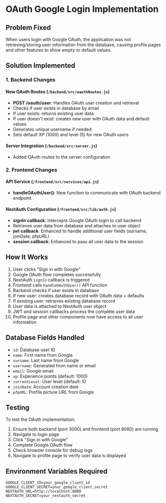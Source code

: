 # OAuth Google Login Implementation

## Problem Fixed

When users login with Google OAuth, the application was not retrieving/storing user information from the database, causing profile pages and other features to show empty or default values.

## Solution Implemented

### 1. Backend Changes

#### New OAuth Routes (`/backend/src/oauthRoutes.js`)

- **POST /oauth/user**: Handles OAuth user creation and retrieval
- Checks if user exists in database by email
- If user exists: returns existing user data
- If user doesn't exist: creates new user with OAuth data and default values
- Generates unique username if needed
- Sets default XP (1000) and level (5) for new OAuth users

#### Server Integration (`/backend/src/server.js`)

- Added OAuth routes to the server configuration

### 2. Frontend Changes

#### API Service (`/frontend/src/services/api.js`)

- **handleOAuthUser()**: New function to communicate with OAuth backend endpoint

#### NextAuth Configuration (`/frontend/src/lib/auth.js`)

- **signIn callback**: Intercepts Google OAuth login to call backend
- Retrieves user data from database and attaches to user object
- **jwt callback**: Enhanced to handle additional user fields (surname, joinDate, pfpURL)
- **session callback**: Enhanced to pass all user data to the session

## How It Works

1. User clicks "Sign in with Google"
2. Google OAuth flow completes successfully
3. NextAuth `signIn` callback is triggered
4. Frontend calls `handleOAuthUser()` API function
5. Backend checks if user exists in database
6. If new user: creates database record with OAuth data + defaults
7. If existing user: retrieves existing database record
8. User data is attached to NextAuth user object
9. JWT and session callbacks process the complete user data
10. Profile page and other components now have access to all user information

## Database Fields Handled

- `id`: Database user ID
- `name`: First name from Google
- `surname`: Last name from Google
- `username`: Generated from name or email
- `email`: Google email
- `xp`: Experience points (default: 1000)
- `currentLevel`: User level (default: 5)
- `joinDate`: Account creation date
- `pfpURL`: Profile picture URL from Google

## Testing

To test the OAuth implementation:

1. Ensure both backend (port 3000) and frontend (port 8080) are running
2. Navigate to login page
3. Click "Sign in with Google"
4. Complete Google OAuth flow
5. Check browser console for debug logs
6. Navigate to profile page to verify user data is displayed

## Environment Variables Required

```
GOOGLE_CLIENT_ID=your_google_client_id
GOOGLE_CLIENT_SECRET=your_google_client_secret
NEXTAUTH_URL=http://localhost:8080
NEXTAUTH_SECRET=your_nextauth_secret
```
